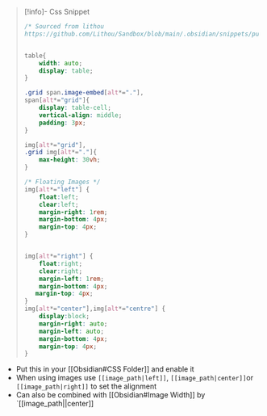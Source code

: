 
> [!info]- Css Snippet
>
> ```css
> /* Sourced from lithou
> https://github.com/Lithou/Sandbox/blob/main/.obsidian/snippets/pub-> Image%20Flags.css*/
> 
> 
> table{
>     width: auto;
>     display: table;
> }
> 
> .grid span.image-embed[alt*="."],
> span[alt*="grid"]{
>     display: table-cell;
>     vertical-align: middle;
>     padding: 3px;
> }
> 
> img[alt*="grid"],
> .grid img[alt*="."]{
>     max-height: 30vh;
> }
> 
> /* Floating Images */
> img[alt*="left"] {
>     float:left;
>     clear:left;
>     margin-right: 1rem;
>     margin-bottom: 4px;
>     margin-top: 4px;
> }
> 
> 
> img[alt*="right"] {
>     float:right;
>     clear:right;
>     margin-left: 1rem;
>     margin-bottom: 4px;
>    margin-top: 4px;
> }
> img[alt*="center"],img[alt*="centre"] {
>     display:block;
>     margin-right: auto;
>     margin-left: auto;
>     margin-bottom: 4px;
>     margin-top: 4px;
> }
> ```

- Put this in your [[Obsidian#CSS Folder]] and enable it
- When using images use `[[image_path|left]]`, `[[image_path|center]]`or `[[image_path|right]]` to set the alignment
- Can also be combined with [[Obsidian#Image Width]] by `[[image_path|<width>|center]]

